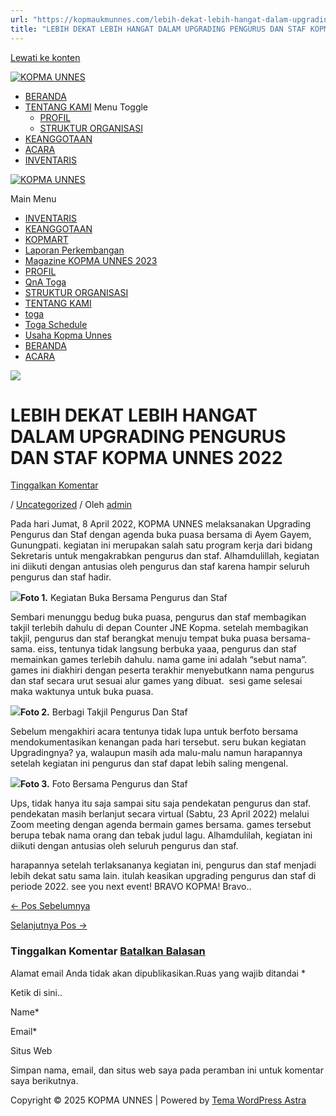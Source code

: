 ```yaml
---
url: "https://kopmaukmunnes.com/lebih-dekat-lebih-hangat-dalam-upgrading-pengurus-dan-staf-kopma-unnes-2022/"
title: "LEBIH DEKAT LEBIH HANGAT DALAM UPGRADING PENGURUS DAN STAF KOPMA UNNES 2022 – KOPMA UNNES"
---
```


[Lewati ke konten](https://kopmaukmunnes.com/lebih-dekat-lebih-hangat-dalam-upgrading-pengurus-dan-staf-kopma-unnes-2022/#content "Lewati ke konten")

[![KOPMA UNNES](https://kopmaukmunnes.com/wp-content/uploads/2021/07/cropped-kopma-unnes.png)](https://kopmaukmunnes.com/)

- [BERANDA](https://kopmaukmunnes.com/)
- [TENTANG KAMI](https://kopmaukmunnes.com/tentang-kami/) Menu Toggle
  - [PROFIL](https://kopmaukmunnes.com/profil/)
  - [STRUKTUR ORGANISASI](https://kopmaukmunnes.com/struktur-organisasi/)
- [KEANGGOTAAN](https://kopmaukmunnes.com/keanggotaan/)
- [ACARA](https://kopmaukmunnes.com/blog/)
- [INVENTARIS](https://kopmaukmunnes.com/inventaris/)

[![KOPMA UNNES](https://kopmaukmunnes.com/wp-content/uploads/2021/07/cropped-kopma-unnes.png)](https://kopmaukmunnes.com/)

Main Menu

- [INVENTARIS](https://kopmaukmunnes.com/inventaris/)
- [KEANGGOTAAN](https://kopmaukmunnes.com/keanggotaan/)
- [KOPMART](https://kopmaukmunnes.com/elementor-1642/)
- [Laporan Perkembangan](https://kopmaukmunnes.com/laporan-perkembangan/)
- [Magazine KOPMA UNNES 2023](https://kopmaukmunnes.com/magazine-kopma-unnes-2023/)
- [PROFIL](https://kopmaukmunnes.com/profil/)
- [QnA Toga](https://kopmaukmunnes.com/jadwal-toga/)
- [STRUKTUR ORGANISASI](https://kopmaukmunnes.com/struktur-organisasi/)
- [TENTANG KAMI](https://kopmaukmunnes.com/tentang-kami/)
- [toga](https://kopmaukmunnes.com/elementor-1661/)
- [Toga Schedule](https://kopmaukmunnes.com/toga-schedule/)
- [Usaha Kopma Unnes](https://kopmaukmunnes.com/usaha-kopma-unnes/)
- [BERANDA](https://kopmaukmunnes.com/)
- [ACARA](https://kopmaukmunnes.com/blog/)

![](https://kopmaukmunnes.com/wp-content/uploads/2023/01/3-1024x577.jpg)

# LEBIH DEKAT LEBIH HANGAT DALAM UPGRADING PENGURUS DAN STAF KOPMA UNNES 2022

[Tinggalkan Komentar](https://kopmaukmunnes.com/lebih-dekat-lebih-hangat-dalam-upgrading-pengurus-dan-staf-kopma-unnes-2022/#respond)

/ [Uncategorized](https://kopmaukmunnes.com/category/uncategorized/) / Oleh [admin](https://kopmaukmunnes.com/author/admin_kopma/ "Lihat seluruh tulisan oleh admin")

Pada hari Jumat, 8 April 2022, KOPMA UNNES melaksanakan Upgrading Pengurus dan Staf dengan agenda buka puasa bersama di Ayem Gayem, Gunungpati. kegiatan ini merupakan salah satu program kerja dari bidang Sekretaris untuk mengakrabkan pengurus dan staf. Alhamdulillah, kegiatan ini diikuti dengan antusias oleh pengurus dan staf karena hampir seluruh pengurus dan staf hadir.

![](http://kopma.ukm.unnes.ac.id/wp-content/uploads/2023/01/1-1-1024x577.jpg)**Foto 1.** Kegiatan Buka Bersama Pengurus dan Staf

Sembari menunggu bedug buka puasa, pengurus dan staf membagikan takjil terlebih dahulu di depan Counter JNE Kopma. setelah membagikan takjil, pengurus dan staf berangkat menuju tempat buka puasa bersama-sama. eiss, tentunya tidak langsung berbuka yaaa, pengurus dan staf memainkan games terlebih dahulu. nama game ini adalah “sebut nama”. games ini diakhiri dengan peserta terakhir menyebutkann nama pengurus dan staf secara urut sesuai alur games yang dibuat.  sesi game selesai maka waktunya untuk buka puasa.

![](http://kopma.ukm.unnes.ac.id/wp-content/uploads/2023/01/2-1-1024x577.jpg)**Foto 2.** Berbagi Takjil Pengurus Dan Staf

Sebelum mengakhiri acara tentunya tidak lupa untuk berfoto bersama mendokumentasikan kenangan pada hari tersebut. seru bukan kegiatan Upgradingnya? ya, walaupun masih ada malu-malu namun harapannya setelah kegiatan ini pengurus dan staf dapat lebih saling mengenal.

![](http://kopma.ukm.unnes.ac.id/wp-content/uploads/2023/01/3-1024x577.jpg)**Foto 3.** Foto Bersama Pengurus dan Staf

Ups, tidak hanya itu saja sampai situ saja pendekatan pengurus dan staf. pendekatan masih berlanjut secara virtual (Sabtu, 23 April 2022) melalui Zoom meeting dengan agenda bermain games bersama. games tersebut berupa tebak nama orang dan tebak judul lagu. Alhamdulilah, kegiatan ini diikuti dengan antusias oleh seluruh pengurus dan staf.

harapannya setelah terlaksananya kegiatan ini, pengurus dan staf menjadi lebih dekat satu sama lain. itulah keasikan upgrading pengurus dan staf di periode 2022. see you next event! BRAVO KOPMA! Bravo..

[← Pos Sebelumnya](https://kopmaukmunnes.com/enhancing-entrepreneurial-spirit/ "<strong>Enhancing Entrepreneurial Spirit</strong>")

[Selanjutnya Pos →](https://kopmaukmunnes.com/sharing-session-with-kopma/ "<strong>SHARING SESSION WITH KOPMA</strong>")

### Tinggalkan Komentar [Batalkan Balasan](https://kopmaukmunnes.com/lebih-dekat-lebih-hangat-dalam-upgrading-pengurus-dan-staf-kopma-unnes-2022/\#respond)

Alamat email Anda tidak akan dipublikasikan.Ruas yang wajib ditandai \*

Ketik di sini..

Name\*

Email\*

Situs Web

Simpan nama, email, dan situs web saya pada peramban ini untuk komentar saya berikutnya.

Copyright © 2025 KOPMA UNNES \| Powered by [Tema WordPress Astra](https://wpastra.com/)